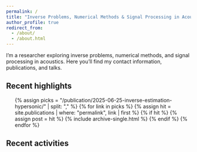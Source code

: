 ```yaml
---
permalink: /
title: "Inverse Problems, Numerical Methods & Signal Processing in Acoustics"
author_profile: true
redirect_from:
  - /about/
  - /about.html
---
```


I’m a researcher exploring inverse problems, numerical methods, and signal processing in acoustics. Here you’ll find my contact information, publications, and talks.



<h2>Recent highlights</h2>

<ul class="bibliography">
{% assign picks = "/publication/2025-06-25-inverse-estimation-hypersonic/" | split: "," %}
{% for link in picks %}
  {% assign hit = site.publications | where: "permalink", link | first %}
  {% if hit %}
    {% assign post = hit %}
    {% include archive-single.html %}
  {% endif %}
{% endfor %}
</ul>



<h2>Recent activities</h2>
<div id="talks-map" style="height:360px;margin:1.25rem 0;"></div>

<link rel="stylesheet" href="https://unpkg.com/leaflet/dist/leaflet.css">
<script src="https://unpkg.com/leaflet/dist/leaflet.js"></script>

<script>
document.addEventListener('DOMContentLoaded', function () {
  const map = L.map('talks-map').setView([40, -30], 2);

  {% raw %}
  L.tileLayer('https://{s}.tile.openstreetmap.org/{z}/{x}/{y}.png', {
    maxZoom: 18,
    attribution: '&copy; OpenStreetMap contributors'
  }).addTo(map);
  {% endraw %}

  const talksUrl = '{{ "/talks.json" | relative_url }}';

  fetch(talksUrl)
    .then(r => {
      if (!r.ok) throw new Error(`HTTP ${r.status}`);
      return r.json();
    })
    .then(data => {
      data.forEach(t => {
        L.marker([t.lat, t.lng])
          .addTo(map)
          .bindPopup(
            `<strong>${t.title}</strong>` +
            (t.venue ? `<br>${t.venue}` : '') +
            (t.where ? `<br>${t.where}` : '') +
            (t.date ? `<br>${t.date}` : '') +
            (t.url ? `<br><a href="${t.url}">Details</a>` : '')
          );
      });
    })
    .catch(err => {
      console.error('Failed to load talks.json:', err);
    });
});
</script>
